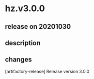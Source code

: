 # hz.v3.0.0

## release on 20201030

## description

## changes

[artifactory-release] Release version 3.0.0


